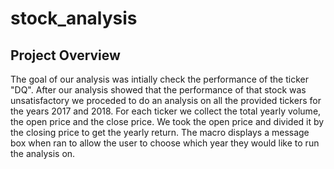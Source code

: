 # stock_analysis
## Project Overview
The goal of our analysis was intially check the performance of the ticker "DQ". After our analysis showed that the performance of that stock was unsatisfactory we proceded to do an analysis on all the provided tickers for the years 2017 and 2018. For each ticker we collect the total yearly volume, the open price and the close price. We took the open price and divided it by the closing price to get the yearly return. The macro displays a message box when ran to allow the user to choose which year they would like to run the analysis on.